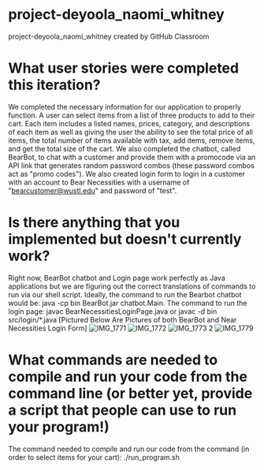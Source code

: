 # project-deyoola_naomi_whitney
project-deyoola_naomi_whitney created by GitHub Classroom

# What user stories were completed this iteration?
We completed the necessary information for our application to properly function. A user can select items from a list of three products to add to their cart. Each item includes a listed names, prices, category, and descriptions of each item as well as giving the user the ability to see the total price of all items, the total number of items available with tax, add items, remove items, and get the total size of the cart. We also completed the chatbot, called BearBot, to chat with a customer and provide them with a promocode via an API link that generates random password combos (these password combos act as "promo codes"). We also created login form to login in a customer with an account to Bear Necessities with a username of "bearcustomer@wustl.edu" and password of "test".

# Is there anything that you implemented but doesn't currently work?
Right now, BearBot chatbot and Login page work perfectly as Java applications but we are figuring out the correct translations of commands to run via our shell script. Ideally, the command to run the Bearbot chatbot would be: java -cp bin BearBot.jar chatbot.Main. The command to run the login page: javac BearNecessitiesLoginPage.java or  javac -d  bin src/login/*.java [Pictured Below Are Pictures of both BearBot and Near Necessities Login Form]
![IMG_1771](https://user-images.githubusercontent.com/54600423/165544988-8b5c8940-6b41-4bbe-8add-9ece21b86cf2.jpg)
![IMG_1772](https://user-images.githubusercontent.com/54600423/165545002-61970fa4-f375-45cf-9f23-645ac1775b04.jpg)
![IMG_1773 2](https://user-images.githubusercontent.com/54600423/165545011-4d3aef47-fa48-4543-9d6a-83730dae2668.jpg)
![IMG_1779](https://user-images.githubusercontent.com/54600423/165545015-7960e4f1-5f51-4b36-be96-f87340af49bb.jpg)

# What commands are needed to compile and run your code from the command line (or better yet, provide a script that people can use to run your program!)
The command needed to compile and run our code from the command (in order to select items for your cart): ./run_program.sh 
